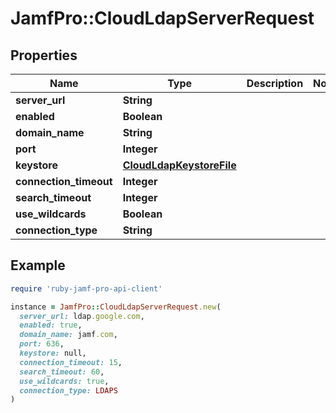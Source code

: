 # JamfPro::CloudLdapServerRequest

## Properties

| Name | Type | Description | Notes |
| ---- | ---- | ----------- | ----- |
| **server_url** | **String** |  |  |
| **enabled** | **Boolean** |  |  |
| **domain_name** | **String** |  |  |
| **port** | **Integer** |  |  |
| **keystore** | [**CloudLdapKeystoreFile**](CloudLdapKeystoreFile.md) |  |  |
| **connection_timeout** | **Integer** |  |  |
| **search_timeout** | **Integer** |  |  |
| **use_wildcards** | **Boolean** |  |  |
| **connection_type** | **String** |  |  |

## Example

```ruby
require 'ruby-jamf-pro-api-client'

instance = JamfPro::CloudLdapServerRequest.new(
  server_url: ldap.google.com,
  enabled: true,
  domain_name: jamf.com,
  port: 636,
  keystore: null,
  connection_timeout: 15,
  search_timeout: 60,
  use_wildcards: true,
  connection_type: LDAPS
)
```

